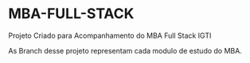 # MBA-FULL-STACK
Projeto Criado para Acompanhamento do MBA Full Stack IGTI

As Branch desse projeto representam cada modulo de estudo do MBA.
